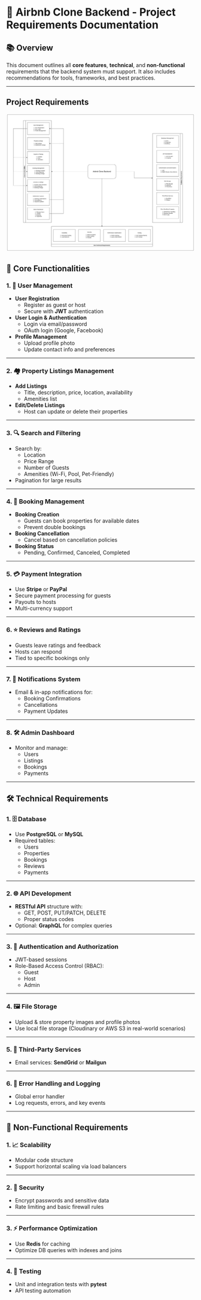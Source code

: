 # 🏡 Airbnb Clone Backend - Project Requirements Documentation


## 📚 Overview

This document outlines all **core features**, **technical**, and **non-functional** requirements that the backend system must support. It also includes recommendations for tools, frameworks, and best practices.

---

## Project Requirements
![Project Requirements and core functionalities](feature%20and%20core-functions.png)

## 🔑 Core Functionalities

### 1. 👥 User Management
- **User Registration**
  - Register as guest or host
  - Secure with **JWT** authentication
- **User Login & Authentication**
  - Login via email/password
  - OAuth login (Google, Facebook)
- **Profile Management**
  - Upload profile photo
  - Update contact info and preferences

---

### 2. 🏘️ Property Listings Management
- **Add Listings**
  - Title, description, price, location, availability
  - Amenities list
- **Edit/Delete Listings**
  - Host can update or delete their properties

---

### 3. 🔍 Search and Filtering
- Search by:
  - Location
  - Price Range
  - Number of Guests
  - Amenities (Wi-Fi, Pool, Pet-Friendly)
- Pagination for large results

---

### 4. 📅 Booking Management
- **Booking Creation**
  - Guests can book properties for available dates
  - Prevent double bookings
- **Booking Cancellation**
  - Cancel based on cancellation policies
- **Booking Status**
  - Pending, Confirmed, Canceled, Completed

---

### 5. 💳 Payment Integration
- Use **Stripe** or **PayPal**
- Secure payment processing for guests
- Payouts to hosts
- Multi-currency support

---

### 6. ⭐ Reviews and Ratings
- Guests leave ratings and feedback
- Hosts can respond
- Tied to specific bookings only

---

### 7. 🔔 Notifications System
- Email & in-app notifications for:
  - Booking Confirmations
  - Cancellations
  - Payment Updates

---

### 8. 🛠️ Admin Dashboard
- Monitor and manage:
  - Users
  - Listings
  - Bookings
  - Payments

---

## 🛠️ Technical Requirements

### 1. 🗄️ Database
- Use **PostgreSQL** or **MySQL**
- Required tables:
  - Users
  - Properties
  - Bookings
  - Reviews
  - Payments

---

### 2. 🌐 API Development
- **RESTful API** structure with:
  - GET, POST, PUT/PATCH, DELETE
  - Proper status codes
- Optional: **GraphQL** for complex queries

---

### 3. 🔐 Authentication and Authorization
- JWT-based sessions
- Role-Based Access Control (RBAC):
  - Guest
  - Host
  - Admin

---

### 4. 🖼️ File Storage
- Upload & store property images and profile photos
- Use local file storage (Cloudinary or AWS S3 in real-world scenarios)

---

### 5. 📧 Third-Party Services
- Email services: **SendGrid** or **Mailgun**

---

### 6. 🧯 Error Handling and Logging
- Global error handler
- Log requests, errors, and key events

---

## 🚀 Non-Functional Requirements

### 1. 📈 Scalability
- Modular code structure
- Support horizontal scaling via load balancers

---

### 2. 🔐 Security
- Encrypt passwords and sensitive data
- Rate limiting and basic firewall rules

---

### 3. ⚡ Performance Optimization
- Use **Redis** for caching
- Optimize DB queries with indexes and joins

---

### 4. 🧪 Testing
- Unit and integration tests with **pytest**
- API testing automation
